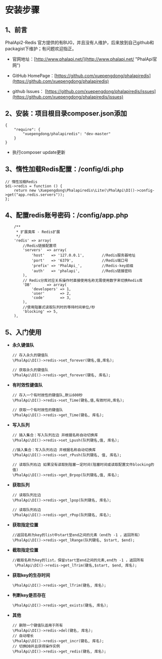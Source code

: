 # 安装步骤

## 1、前言

PhalApi2-Redis 官方提供的有BUG，并且没有人维护，后来放到自己github和packagist下维护；有问题欢迎指正。

+ 官网地址：[http://www.phalapi.net/](http://www.phalapi.net/ "PhalApi官网")

+ GitHub HomePage：[https://github.com/xuepengdong/phalapiredis](https://github.com/xuepengdong/phalapiredis)
+ github Issues： [https://github.com/xuepengdong/phalapiredis/issues](https://github.com/xuepengdong/phalapiredis/issues)

## 2、安装：项目根目录composer.json添加

```
{
    "require": {
        "xuepengdong/phalapiredis": "dev-master"
    }
}
```

+ 执行composer update更新

## 3、惰性加载Redis配置：**/config/di.php** 

```
// 惰性加载Redis
$di->redis = function () {
    return new \Xuepengdong\Phalapiredis\Lite(\PhalApi\DI()->config->get("app.redis.servers"));
};
```

## 4、配置redis账号密码：/config/app.php
```
    /**
     * 扩展类库 - Redis扩展
     */
    'redis' => array(
        //Redis链接配置项
        'servers'  => array(
            'host'   => '127.0.0.1',        //Redis服务器地址
            'port'   => '6379',             //Redis端口号
            'prefix' => 'PhalApi_',         //Redis-key前缀
            'auth'   => 'phalapi',          //Redis链接密码
        ),
        // Redis分库对应关系操作时直接使用名称无需使用数字来切换Redis库
        'DB'       => array(
            'developers' => 1,
            'user'       => 2,
            'code'       => 3,
        ),
        //使用阻塞式读取队列时的等待时间单位/秒
        'blocking' => 5,
    ),

```

## 5、入门使用

+ **永久键值队**

  ```
  // 存入永久的键值队
  \PhalApi\DI()->redis->set_forever(键名,值,库名);
  
  // 获取永久的键值队
  \PhalApi\DI()->redis->get_forever(键名, 库名);
  ```

+ **有时效性键值队**

  ```
  // 存入一个有时效性的键值队,默认600秒
  \PhalApi\DI()->redis->set_Time(键名,值,有效时间,库名);
  
  // 获取一个有时效性的键值队
  \PhalApi\DI()->redis->get_Time(键名, 库名);
  ```

+ **写入队列**

  ```
  // 插入集合：写入队列左边 并根据名称自动切换库
  \PhalApi\DI()->redis->set_Lpush(队列键名,值, 库名);
  
  //插入集合：写入队列右边 并根据名称自动切换库
  \PhalApi\DI()->redis->set_rPush(队列键名, 值, 库名);
  
  // 读取队列右边 如果没有读取到阻塞一定时间(阻塞时间或读取配置文件blocking的值)
  \PhalApi\DI()->redis->get_Brpop(队列键名,值, 库名);
  ```

+ **获取队列**

  ```
  // 读取队列左边
  \PhalApi\DI()->redis->get_lpop(队列键名, 库名);
  
  // 读取队列右边
  \PhalApi\DI()->redis->get_rPop(队列键名, 库名);
  ```

+ **获取指定位置**

  ```
  //返回名称为key的list中start至end之间的元素（end为 -1 ，返回所有）
  \PhalApi\DI()->redis->get_lRange(队列键名, $start, $end);
  ```

+ **截取指定位置**

  ```
  //截取名称为key的list，保留start至end之间的元素,end为 -1 ，返回所有
   \PhalApi\DI()->redis->get_lTrim(键名,$start, $end, 库名);
  ```

+ **获取key的生存时间**

  ```
  \PhalApi\DI()->redis->get_lTrim(键名, 库名);
  ```

+ **判断key是否存在**

  ```
  \PhalApi\DI()->redis->get_exists(键名, 库名);
  ```

+ **其他**

  ```
  // 删除一个键值队适用于所有
  \PhalApi\DI()->redis->del(键名, 库名);
  // 自动增长
  \PhalApi\DI()->redis->get_incr(键名, 库名);
  // 切换DB并且获得操作实例
  \PhalApi\DI()->redis->get_redis(键名, 库名);
  ```


